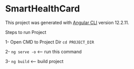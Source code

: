 # SmartHealthCard

This project was generated with [Angular CLI](https://github.com/angular/angular-cli) version 12.2.11.




 Steps to run Project

 1- Open CMD to Project Dir `cd PROJECT_DIR`

 2- `ng serve -o` <-- run this command
 
 3- `ng build` <-- build project

